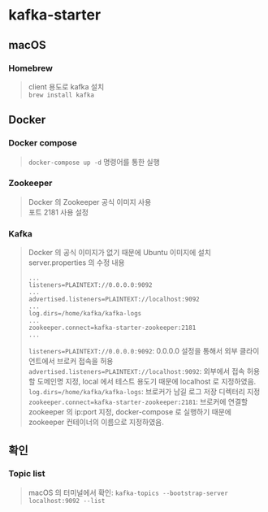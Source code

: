 # kafka-starter

## macOS
### Homebrew
> client 용도로 kafka 설치  
> `brew install kafka`  

## Docker
### Docker compose
> `docker-compose up -d` 명령어를 통한 실행

### Zookeeper
> Docker 의 Zookeeper 공식 이미지 사용  
> 포트 2181 사용 설정  

### Kafka
> Docker 의 공식 이미지가 없기 때문에 Ubuntu 이미지에 설치  
> server.properties 의 수정 내용  
> ```properties
> ...
> listeners=PLAINTEXT://0.0.0.0:9092
> ...
> advertised.listeners=PLAINTEXT://localhost:9092
> ...
> log.dirs=/home/kafka/kafka-logs
> ...
> zookeeper.connect=kafka-starter-zookeeper:2181
> ...
> ```  
> 
> `listeners=PLAINTEXT://0.0.0.0:9092`: 0.0.0.0 설정을 통해서 외부 클라이언트에서 브로커 접속을 허용  
> `advertised.listeners=PLAINTEXT://localhost:9092`: 외부에서 접속 허용할 도메인명 지정, local 에서 테스트 용도기 때문에 localhost 로 지정하였음.  
> `log.dirs=/home/kafka/kafka-logs`: 브로커가 남길 로그 저장 디렉터리 지정  
> `zookeeper.connect=kafka-starter-zookeeper:2181`: 브로커에 연결할 zookeeper 의 ip:port 지정, docker-compose 로 실행하기 때문에 zookeeper 컨테이너의 이름으로 지정하였음.  

## 확인
### Topic list
> macOS 의 터미널에서 확인: `kafka-topics --bootstrap-server localhost:9092 --list`    
